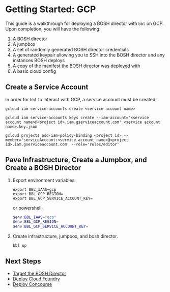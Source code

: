# Getting Started: GCP

This guide is a walkthrough for deploying a BOSH director with `bbl`
on GCP. Upon completion, you will have the following:

1. A BOSH director
1. A jumpbox
1. A set of randomly generated BOSH director credentials
1. A generated keypair allowing you to SSH into the BOSH director and
any instances BOSH deploys
1. A copy of the manifest the BOSH director was deployed with
1. A basic cloud config

## Create a Service Account

In order for `bbl` to interact with GCP, a service account must be created.

```
gcloud iam service-accounts create <service account name>

gcloud iam service-accounts keys create --iam-account='<service account name>@<project id>.iam.gserviceaccount.com' <service account name>.key.json

gcloud projects add-iam-policy-binding <project id> --member='serviceAccount:<service account name>@<project id>.iam.gserviceaccount.com' --role='roles/editor'
```

## Pave Infrastructure, Create a Jumpbox, and Create a BOSH Director

1. Export environment variables.
    ```
    export BBL_IAAS=gcp
    export BBL_GCP_REGION=
    export BBL_GCP_SERVICE_ACCOUNT_KEY=
    ```

    or powershell:

    ```powershell
    $env:BBL_IAAS="gcp"
    $env:BBL_GCP_REGION=
    $env:BBL_GCP_SERVICE_ACCOUNT_KEY=
    ```
1. Create infrastructure, jumpbox, and bosh director.
    ```
    bbl up
    ```

## Next Steps

* [Target the BOSH Director](howto-target-bosh-director.md)
* [Deploy Cloud Foundry](cloudfoundry.md)
* [Deploy Concourse](concourse.md)
